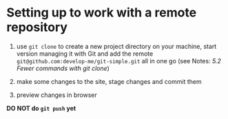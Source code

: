 # Setting up to work with a remote repository

1) use `git clone` to create a new project directory on your machine, start version managing it with Git and add the remote `git@github.com:develop-me/git-simple.git` all in one go (see Notes: *5.2 Fewer commands with git clone*)

1) make some changes to the site, stage changes and commit them

1) preview changes in browser

**DO NOT do `git push` yet**
